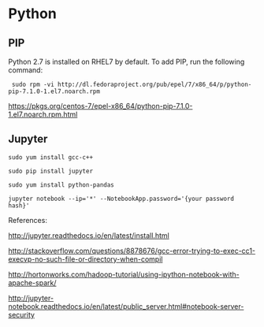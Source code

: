 # Python


## PIP

Python 2.7 is installed on RHEL7 by default. To add PIP, run the following command:

```
 sudo rpm -vi http://dl.fedoraproject.org/pub/epel/7/x86_64/p/python-pip-7.1.0-1.el7.noarch.rpm
```

https://pkgs.org/centos-7/epel-x86_64/python-pip-7.1.0-1.el7.noarch.rpm.html

## Jupyter

```
sudo yum install gcc-c++

sudo pip install jupyter

sudo yum install python-pandas

jupyter notebook --ip='*' --NotebookApp.password='{your password hash}'

```

References:

http://jupyter.readthedocs.io/en/latest/install.html

http://stackoverflow.com/questions/8878676/gcc-error-trying-to-exec-cc1-execvp-no-such-file-or-directory-when-compil

http://hortonworks.com/hadoop-tutorial/using-ipython-notebook-with-apache-spark/

http://jupyter-notebook.readthedocs.io/en/latest/public_server.html#notebook-server-security